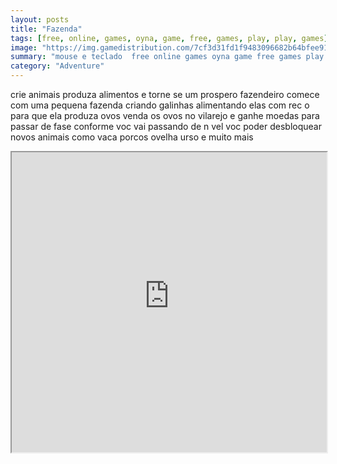 ```yaml
---
layout: posts
title: "Fazenda"
tags: [free, online, games, oyna, game, free, games, play, play, games]
image: "https://img.gamedistribution.com/7cf3d31fd1f9483096682b64bfee91f2.jpg"
summary: "mouse e teclado  free online games oyna game free games play play games"
category: "Adventure"
---
```


crie animais produza alimentos e torne se um prospero fazendeiro comece com uma pequena fazenda criando galinhas alimentando elas com rec o para que ela produza ovos venda os ovos no vilarejo e ganhe moedas para passar de fase conforme voc vai passando de n vel voc poder desbloquear novos animais como vaca porcos ovelha urso e muito mais

<iframe width="100%" height="480px;" src="https://html5.gamedistribution.com/7cf3d31fd1f9483096682b64bfee91f2/"></iframe>